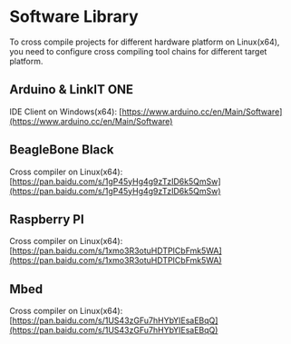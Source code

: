 # Software Library
To cross compile projects for different hardware platform on Linux(x64), you need to configure cross compiling tool chains for different target platform.

## Arduino & LinkIT ONE
IDE Client on Windows(x64): [https://www.arduino.cc/en/Main/Software](https://www.arduino.cc/en/Main/Software)

## BeagleBone Black
Cross compiler on Linux(x64): [https://pan.baidu.com/s/1gP45yHg4g9zTzID6k5QmSw](https://pan.baidu.com/s/1gP45yHg4g9zTzID6k5QmSw)

## Raspberry PI
Cross compiler on Linux(x64): [https://pan.baidu.com/s/1xmo3R3otuHDTPICbFmk5WA](https://pan.baidu.com/s/1xmo3R3otuHDTPICbFmk5WA)

## Mbed
Cross compiler on Linux(x64): [https://pan.baidu.com/s/1US43zGFu7hHYbYIEsaEBqQ](https://pan.baidu.com/s/1US43zGFu7hHYbYIEsaEBqQ)
